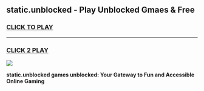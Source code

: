 
## static.unblocked - Play Unblocked Gmaes & Free
<h3>
<a href="https://news.freeplayer.one?title=static.unblocked&ref=23F">CLICK TO PLAY</a></h3>
<hr>

<h3>
<a href="https://news.freeplayer.one?title=static.unblocked&ref=23F">CLICK 2 PLAY</a>
  
</h3>

<a href="https://news.freeplayer.one?title=static.unblocked&ref=23F/"><img src="https://clearcache.store/games.png"></a>


**static.unblocked games unblocked: Your Gateway to Fun and Accessible Online Gaming**
